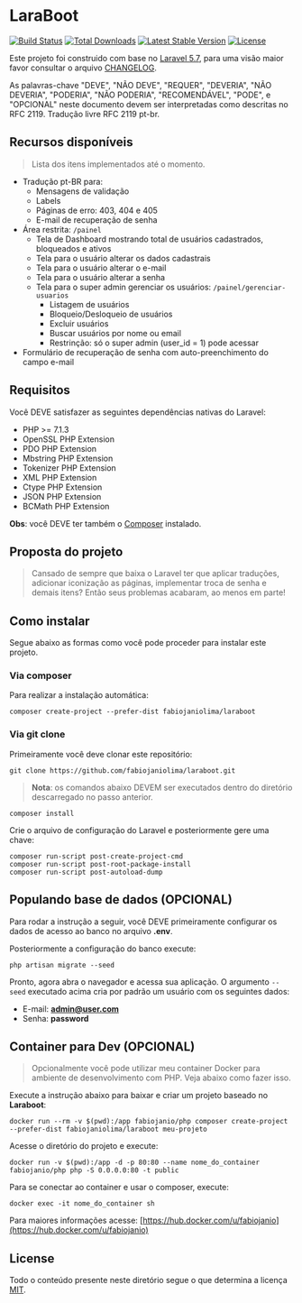 # LaraBoot

<a href="https://travis-ci.org/fabiojaniolima/laraboot"><img src="https://travis-ci.org/fabiojaniolima/laraboot.svg" alt="Build Status"></a>
<a href="https://packagist.org/packages/fabiojaniolima/laraboot"><img src="https://poser.pugx.org/fabiojaniolima/laraboot/d/total.svg" alt="Total Downloads"></a>
<a href="https://packagist.org/packages/fabiojaniolima/laraboot"><img src="https://poser.pugx.org/fabiojaniolima/laraboot/v/stable.svg" alt="Latest Stable Version"></a>
<a href="https://packagist.org/packages/fabiojaniolima/laraboot"><img src="https://poser.pugx.org/fabiojaniolima/laraboot/license.svg" alt="License"></a>

Este projeto foi construido com base no [Laravel 5.7](https://laravel.com/docs/5.7), para uma visão maior favor consultar o arquivo [CHANGELOG](CHANGELOG.md).

As palavras-chave "DEVE", "NÃO DEVE", "REQUER", "DEVERIA", "NÃO DEVERIA", "PODERIA", "NÃO PODERIA", "RECOMENDÁVEL", "PODE", e "OPCIONAL" neste documento devem ser interpretadas como descritas no RFC 2119. Tradução livre RFC 2119 pt-br.

## Recursos disponíveis

> Lista dos itens implementados até o momento.

- Tradução pt-BR para:
  - Mensagens de validação
  - Labels
  - Páginas de erro: 403, 404 e 405
  - E-mail de recuperação de senha
- Área restrita: `/painel`
  - Tela de Dashboard mostrando total de usuários cadastrados, bloqueados e ativos
  - Tela para o usuário alterar os dados cadastrais
  - Tela para o usuário alterar o e-mail
  - Tela para o usuário alterar a senha
  - Tela para o super admin gerenciar os usuários: `/painel/gerenciar-usuarios`
    - Listagem de usuários
    - Bloqueio/Desloqueio de usuários
    - Excluir usuários
    - Buscar usuários por nome ou email
    - Restrinção: só o super admin (user_id = 1) pode acessar
- Formulário de recuperação de senha com auto-preenchimento do campo e-mail

## Requisitos

Você DEVE satisfazer as seguintes dependências nativas do Laravel:

- PHP >= 7.1.3
- OpenSSL PHP Extension
- PDO PHP Extension
- Mbstring PHP Extension
- Tokenizer PHP Extension
- XML PHP Extension
- Ctype PHP Extension
- JSON PHP Extension
- BCMath PHP Extension
 
**Obs**: você DEVE ter também o [Composer](https://getcomposer.org) instalado.

## Proposta do projeto

> Cansado de sempre que baixa o Laravel ter que aplicar traduções, adicionar iconização as páginas, implementar troca de senha e demais itens? Então seus problemas acabaram, ao menos em parte! 

## Como instalar

Segue abaixo as formas como você pode proceder para instalar este projeto.

### Via composer

Para realizar a instalação automática:

```
composer create-project --prefer-dist fabiojaniolima/laraboot
```

### Via git clone

Primeiramente você deve clonar este repositório:

```
git clone https://github.com/fabiojaniolima/laraboot.git
```

> **Nota**: os comandos abaixo DEVEM ser executados dentro do diretório descarregado no passo anterior.

```
composer install
```

Crie o arquivo de configuração do Laravel e posteriormente gere uma chave:

```
composer run-script post-create-project-cmd
composer run-script post-root-package-install
composer run-script post-autoload-dump
```

## Populando base de dados (OPCIONAL)

Para rodar a instrução a seguir, você DEVE primeiramente configurar os dados de acesso ao banco no arquivo **.env**.

Posteriormente a configuração do banco execute:

```
php artisan migrate --seed
```

Pronto, agora abra o navegador e acessa sua aplicação. O argumento `--seed` executado acima cria por padrão um usuário com os seguintes dados:

- E-mail: **admin@user.com**
- Senha: **password**

## Container para Dev (OPCIONAL)

> Opcionalmente você pode utilizar meu container Docker para ambiente de desenvolvimento com PHP. Veja abaixo como fazer isso.

Execute a instrução abaixo para baixar e criar um projeto baseado no **Laraboot**:

```
docker run --rm -v $(pwd):/app fabiojanio/php composer create-project --prefer-dist fabiojaniolima/laraboot meu-projeto
```

Acesse o diretório do projeto e execute:

```
docker run -v $(pwd):/app -d -p 80:80 --name nome_do_container fabiojanio/php php -S 0.0.0.0:80 -t public
```

Para se conectar ao container e usar o composer, execute:

```
docker exec -it nome_do_container sh
```

Para maiores informações acesse: [https://hub.docker.com/u/fabiojanio](https://hub.docker.com/u/fabiojanio) 

## License

Todo o conteúdo presente neste diretório segue o que determina a licença [MIT](https://opensource.org/licenses/MIT).